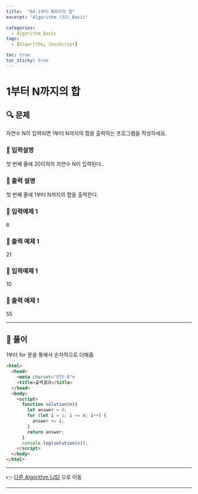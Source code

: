 ```yaml
---
title:  "04.1부터 N까지의 합"
excerpt: "Algorithm (JS)_Basic"

categories:
  - Algorithm_Basic
tags:
  - [Algorithm, JavaScript]

toc: true
toc_sticky: true
---
```



# 1부터 N까지의 합

##  🔍 문제 
자연수 N이 입력되면 1부터 N까지의 합을 출력하는 프로그램을 작성하세요.

### 🔹 입력설명
첫 번째 줄에 20이하의 자연수 N이 입력된다..

### 🔹 출력 설명
첫 번째 줄에 1부터 N까지의 합을 출력한다.

### 🔹 입력예제 1
6

### 🔹 출력 예제 1
21

### 🔹 입력예제 1
10

### 🔹 출력 예제 1
55

----

##  📌 풀이
1부터 for 문을 통해서 순차적으로 더해줌


```html
<html>
  <head>
    <meta charset="UTF-8">
    <title>출력결과</title>
  </head>
  <body>
    <script>
      function solution(n){
        let answer = 0;
        for (let i = 1; i <= n; i++) {
          answer += i;
        }  
        return answer;
      }
      console.log(solution(6));
    </script>
  </body>
</html>
```

---

👉 [다른 Algorithm (JS)](https://jacobkosmart.github.io/categories/Algorithm_Basic) 으로 이동 

---